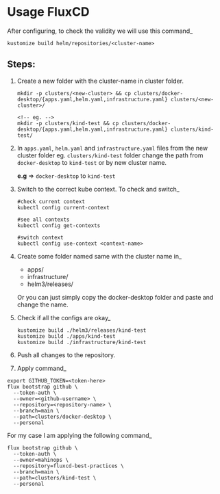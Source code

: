 # Usage FluxCD

After configuring, to check the validity we will use this command_
```
kustomize build helm/repositories/<cluster-name>
```

## Steps:
1. Create a new folder with the cluster-name in cluster folder.
    ```
    mkdir -p clusters/<new-cluster> && cp clusters/docker-desktop/{apps.yaml,helm.yaml,infrastructure.yaml} clusters/<new-cluster>/

    <!-- eg. -->
    mkdir -p clusters/kind-test && cp clusters/docker-desktop/{apps.yaml,helm.yaml,infrastructure.yaml} clusters/kind-test/

    ```

2. In `apps.yaml`, `helm.yaml` and `infrastructure.yaml` files from the new cluster folder eg. `clusters/kind-test` folder change the path from `docker-desktop` to `kind-test` or by new cluster name.

    **e.g** => `docker-desktop` to `kind-test`

3. Switch to the correct kube context. To check and switch_
    ```
    #check current context
    kubectl config current-context 

    #see all contexts
    kubectl config get-contexts

    #switch context
    kubectl config use-context <context-name> 
    ```

4. Create some folder named same with the cluster name in_
    - apps/
    - infrastructure/
    - helm3/releases/

    Or you can just simply copy the docker-desktop folder and paste and change the name.


5. Check if all the configs are okay_
    ```
    kustomize build ./helm3/releases/kind-test
    kustomize build ./apps/kind-test
    kustomize build ./infrastructure/kind-test
    ```

6. Push all changes to the repository.

7. Apply command_
```
export GITHUB_TOKEN=<token-here>
flux bootstrap github \
  --token-auth \
  --owner=<github-username> \
  --repository=<repository-name> \
  --branch=main \
  --path=clusters/docker-desktop \
  --personal 
```

For my case I am applying the following command_

```
flux bootstrap github \
  --token-auth \
  --owner=mahinops \
  --repository=fluxcd-best-practices \
  --branch=main \
  --path=clusters/kind-test \
  --personal 
```